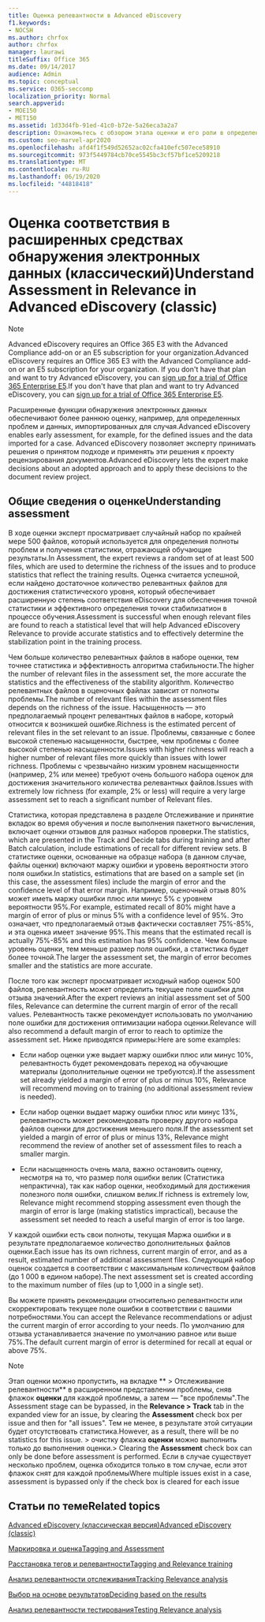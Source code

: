 ```yaml
---
title: Оценка релевантности в Advanced eDiscovery
f1.keywords:
- NOCSH
ms.author: chrfox
author: chrfox
manager: laurawi
titleSuffix: Office 365
ms.date: 09/14/2017
audience: Admin
ms.topic: conceptual
ms.service: O365-seccomp
localization_priority: Normal
search.appverid:
- MOE150
- MET150
ms.assetid: 1d33d4fb-91ed-41c0-b72e-5a26eca3a2a7
description: Ознакомьтесь с обзором этапа оценки и его роли в определении богатости проблем во время обучения по релевантности в Microsoft 365 Advanced eDiscovery.
ms.custom: seo-marvel-apr2020
ms.openlocfilehash: afd4f1f549d52652ac02cfa410efc507ece58910
ms.sourcegitcommit: 973f5449784cb70ce5545bc3cf57bf1ce5209218
ms.translationtype: MT
ms.contentlocale: ru-RU
ms.lasthandoff: 06/19/2020
ms.locfileid: "44818418"
---
```

# <a name="understand-assessment-in-relevance-in-advanced-ediscovery-classic"></a><span data-ttu-id="dc2c0-103">Оценка соответствия в расширенных средствах обнаружения электронных данных (классический)</span><span class="sxs-lookup"><span data-stu-id="dc2c0-103">Understand Assessment in Relevance in Advanced eDiscovery (classic)</span></span>

> [!NOTE]
> <span data-ttu-id="dc2c0-104">Advanced eDiscovery requires an Office 365 E3 with the Advanced Compliance add-on or an E5 subscription for your organization.</span><span class="sxs-lookup"><span data-stu-id="dc2c0-104">Advanced eDiscovery requires an Office 365 E3 with the Advanced Compliance add-on or an E5 subscription for your organization.</span></span> <span data-ttu-id="dc2c0-105">If you don't have that plan and want to try Advanced eDiscovery, you can [sign up for a trial of Office 365 Enterprise E5](https://go.microsoft.com/fwlink/p/?LinkID=698279).</span><span class="sxs-lookup"><span data-stu-id="dc2c0-105">If you don't have that plan and want to try Advanced eDiscovery, you can [sign up for a trial of Office 365 Enterprise E5](https://go.microsoft.com/fwlink/p/?LinkID=698279).</span></span> 
  
<span data-ttu-id="dc2c0-106">Расширенные функции обнаружения электронных данных обеспечивают более раннюю оценку, например, для определенных проблем и данных, импортированных для случая.</span><span class="sxs-lookup"><span data-stu-id="dc2c0-106">Advanced eDiscovery enables early assessment, for example, for the defined issues and the data imported for a case.</span></span> <span data-ttu-id="dc2c0-107">Advanced eDiscovery позволяет эксперту принимать решения о принятом подходе и применять эти решения к проекту рецензирования документов.</span><span class="sxs-lookup"><span data-stu-id="dc2c0-107">Advanced eDiscovery lets the expert make decisions about an adopted approach and to apply these decisions to the document review project.</span></span>
  
## <a name="understanding-assessment"></a><span data-ttu-id="dc2c0-108">Общие сведения о оценке</span><span class="sxs-lookup"><span data-stu-id="dc2c0-108">Understanding assessment</span></span>

<span data-ttu-id="dc2c0-109">В ходе оценки эксперт просматривает случайный набор по крайней мере 500 файлов, который используется для определения полноты проблем и получения статистики, отражающей обучающие результаты.</span><span class="sxs-lookup"><span data-stu-id="dc2c0-109">In Assessment, the expert reviews a random set of at least 500 files, which are used to determine the richness of the issues and to produce statistics that reflect the training results.</span></span> <span data-ttu-id="dc2c0-110">Оценка считается успешной, если найдено достаточное количество релевантных файлов для достижения статистического уровня, который обеспечивает расширенную степень соответствия eDiscovery для обеспечения точной статистики и эффективного определения точки стабилизатион в процессе обучения.</span><span class="sxs-lookup"><span data-stu-id="dc2c0-110">Assessment is successful when enough relevant files are found to reach a statistical level that will help Advanced eDiscovery Relevance to provide accurate statistics and to effectively determine the stabilization point in the training process.</span></span> 
  
<span data-ttu-id="dc2c0-111">Чем больше количество релевантных файлов в наборе оценки, тем точнее статистика и эффективность алгоритма стабильности.</span><span class="sxs-lookup"><span data-stu-id="dc2c0-111">The higher the number of relevant files in the assessment set, the more accurate the statistics and the effectiveness of the stability algorithm.</span></span> <span data-ttu-id="dc2c0-112">Количество релевантных файлов в оценочных файлах зависит от полноты проблемы.</span><span class="sxs-lookup"><span data-stu-id="dc2c0-112">The number of relevant files within the assessment files depends on the richness of the issue.</span></span> <span data-ttu-id="dc2c0-113">Насыщенность — это предполагаемый процент релевантных файлов в наборе, который относится к возникшей ошибке.</span><span class="sxs-lookup"><span data-stu-id="dc2c0-113">Richness is the estimated percent of relevant files in the set relevant to an issue.</span></span> <span data-ttu-id="dc2c0-114">Проблемы, связанные с более высокой степенью насыщенности, быстрее, чем проблемы с более высокой степенью насыщенности.</span><span class="sxs-lookup"><span data-stu-id="dc2c0-114">Issues with higher richness will reach a higher number of relevant files more quickly than issues with lower richness.</span></span> <span data-ttu-id="dc2c0-115">Проблемы с чрезвычайно низким уровнем насыщенности (например, 2% или менее) требуют очень большого набора оценок для достижения значительного количества релевантных файлов.</span><span class="sxs-lookup"><span data-stu-id="dc2c0-115">Issues with extremely low richness (for example, 2% or less) will require a very large assessment set to reach a significant number of Relevant files.</span></span>
  
<span data-ttu-id="dc2c0-116">Статистика, которая представлена в разделе Отслеживание и принятие вкладок во время обучения и после выполнения пакетного вычисления, включает оценки отзывов для разных наборов проверки.</span><span class="sxs-lookup"><span data-stu-id="dc2c0-116">The statistics, which are presented in the Track and Decide tabs during training and after Batch calculation, include estimations of recall for different review sets.</span></span> <span data-ttu-id="dc2c0-117">В статистике оценки, основанные на образце набора (в данном случае, файлы оценки) включают маржу ошибки и уровень вероятности этого поля ошибки.</span><span class="sxs-lookup"><span data-stu-id="dc2c0-117">In statistics, estimations that are based on a sample set (in this case, the assessment files) include the margin of error and the confidence level of that error margin.</span></span> <span data-ttu-id="dc2c0-118">Например, оценочный отзыв 80% может иметь маржу ошибки плюс или минус 5% с уровнем вероятности 95%.</span><span class="sxs-lookup"><span data-stu-id="dc2c0-118">For example, estimated recall of 80% might have a margin of error of plus or minus 5% with a confidence level of 95%.</span></span> <span data-ttu-id="dc2c0-119">Это означает, что предполагаемый отзыв фактически составляет 75%-85%, и эта оценка имеет значение 95%.</span><span class="sxs-lookup"><span data-stu-id="dc2c0-119">This means that the estimated recall is actually 75%-85% and this estimation has 95% confidence.</span></span> <span data-ttu-id="dc2c0-120">Чем больше уровень оценки, тем меньше размер поля ошибки, а статистика будет более точной.</span><span class="sxs-lookup"><span data-stu-id="dc2c0-120">The larger the assessment set, the margin of error becomes smaller and the statistics are more accurate.</span></span> 
  
<span data-ttu-id="dc2c0-121">После того как эксперт просматривает исходный набор оценок 500 файлов, релевантность может определить текущее поле ошибки для отзыва значений.</span><span class="sxs-lookup"><span data-stu-id="dc2c0-121">After the expert reviews an initial assessment set of 500 files, Relevance can determine the current margin of error of the recall values.</span></span> <span data-ttu-id="dc2c0-122">Релевантность также рекомендует использовать по умолчанию поле ошибки для достижения оптимизации набора оценки.</span><span class="sxs-lookup"><span data-stu-id="dc2c0-122">Relevance will also recommend a default margin of error to reach to optimize the assessment set.</span></span> <span data-ttu-id="dc2c0-123">Ниже приводятся примеры:</span><span class="sxs-lookup"><span data-stu-id="dc2c0-123">Here are some examples:</span></span>
  
- <span data-ttu-id="dc2c0-124">Если набор оценки уже выдает маржу ошибки плюс или минус 10%, релевантность будет рекомендовать переход на обучающие материалы (дополнительные оценки не требуются).</span><span class="sxs-lookup"><span data-stu-id="dc2c0-124">If the assessment set already yielded a margin of error of plus or minus 10%, Relevance will recommend moving on to training (no additional assessment review is needed).</span></span> 
    
- <span data-ttu-id="dc2c0-125">Если набор оценки выдает маржу ошибки плюс или минус 13%, релевантность может рекомендовать проверку другого набора файлов оценки для достижения меньшего поля.</span><span class="sxs-lookup"><span data-stu-id="dc2c0-125">If the assessment set yielded a margin of error of plus or minus 13%, Relevance might recommend the review of another set of assessment files to reach a smaller margin.</span></span> 
    
- <span data-ttu-id="dc2c0-126">Если насыщенность очень мала, важно остановить оценку, несмотря на то, что размер поля ошибки велик (Статистика непрактична), так как набор оценки, необходимый для достижения полезного поля ошибки, слишком велик.</span><span class="sxs-lookup"><span data-stu-id="dc2c0-126">If richness is extremely low, Relevance might recommend stopping assessment even though the margin of error is large (making statistics impractical), because the assessment set needed to reach a useful margin of error is too large.</span></span>
    
<span data-ttu-id="dc2c0-127">У каждой ошибки есть свои полноты, текущая Маржа ошибки и в результате предполагаемое количество дополнительных файлов оценки.</span><span class="sxs-lookup"><span data-stu-id="dc2c0-127">Each issue has its own richness, current margin of error, and as a result, estimated number of additional assessment files.</span></span> <span data-ttu-id="dc2c0-128">Следующий набор оценок создается в соответствии с максимальным количеством файлов (до 1 000 в едином наборе).</span><span class="sxs-lookup"><span data-stu-id="dc2c0-128">The next assessment set is created according to the maximum number of files (up to 1,000 in a single set).</span></span>
  
<span data-ttu-id="dc2c0-129">Вы можете принять рекомендации относительно релевантности или скорректировать текущее поле ошибки в соответствии с вашими потребностями.</span><span class="sxs-lookup"><span data-stu-id="dc2c0-129">You can accept the Relevance recommendations or adjust the current margin of error according to your needs.</span></span> <span data-ttu-id="dc2c0-130">По умолчанию для отзыва устанавливается значение по умолчанию равное или выше 75%.</span><span class="sxs-lookup"><span data-stu-id="dc2c0-130">The default current margin of error is determined for recall at equal or above 75%.</span></span>
  
> [!NOTE]
> <span data-ttu-id="dc2c0-131">Этап оценки можно пропустить, на вкладке \*\* \> Отслеживание релевантности\*\* в расширенном представлении проблемы, сняв флажок **оценки** для каждой проблемы, а затем — "все проблемы".</span><span class="sxs-lookup"><span data-stu-id="dc2c0-131">The Assessment stage can be bypassed, in the **Relevance \> Track** tab in the expanded view for an issue, by clearing the **Assessment** check box per issue and then for "all issues".</span></span> <span data-ttu-id="dc2c0-132">Тем не менее, в результате этой ситуации будет отсутствовать статистика.</span><span class="sxs-lookup"><span data-stu-id="dc2c0-132">However, as a result, there will be no statistics for this issue.</span></span> <span data-ttu-id="dc2c0-133">> очистку флажка **оценки** можно выполнить только до выполнения оценки.</span><span class="sxs-lookup"><span data-stu-id="dc2c0-133">> Clearing the **Assessment** check box can only be done before assessment is performed.</span></span> <span data-ttu-id="dc2c0-134">Если в случае существует несколько проблем, оценка обходится только в том случае, если этот флажок снят для каждой проблемы</span><span class="sxs-lookup"><span data-stu-id="dc2c0-134">Where multiple issues exist in a case, assessment is bypassed only if the check box is cleared for each issue</span></span> 
  
## <a name="related-topics"></a><span data-ttu-id="dc2c0-135">Статьи по теме</span><span class="sxs-lookup"><span data-stu-id="dc2c0-135">Related topics</span></span>

[<span data-ttu-id="dc2c0-136">Advanced eDiscovery (классическая версия)</span><span class="sxs-lookup"><span data-stu-id="dc2c0-136">Advanced eDiscovery (classic)</span></span>](office-365-advanced-ediscovery.md)
  
[<span data-ttu-id="dc2c0-137">Маркировка и оценка</span><span class="sxs-lookup"><span data-stu-id="dc2c0-137">Tagging and Assessment</span></span>](tagging-and-assessment-in-advanced-ediscovery.md)
  
[<span data-ttu-id="dc2c0-138">Расстановка тегов и релевантности</span><span class="sxs-lookup"><span data-stu-id="dc2c0-138">Tagging and Relevance training</span></span>](tagging-and-relevance-training-in-advanced-ediscovery.md)
  
[<span data-ttu-id="dc2c0-139">Анализ релевантности отслеживания</span><span class="sxs-lookup"><span data-stu-id="dc2c0-139">Tracking Relevance analysis</span></span>](track-relevance-analysis-in-advanced-ediscovery.md)
  
[<span data-ttu-id="dc2c0-140">Выбор на основе результатов</span><span class="sxs-lookup"><span data-stu-id="dc2c0-140">Deciding based on the results</span></span>](decision-based-on-the-results-in-advanced-ediscovery.md)
  
[<span data-ttu-id="dc2c0-141">Анализ релевантности тестирования</span><span class="sxs-lookup"><span data-stu-id="dc2c0-141">Testing Relevance analysis</span></span>](test-relevance-analysis-in-advanced-ediscovery.md)

